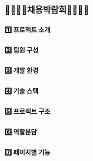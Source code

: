 # 👨‍👨‍👦‍👦채용박람회👨‍👩‍👧‍👧

## 1️⃣ 프로젝트 소개

## 2️⃣ 팀원 구성

## 3️⃣ 개발 환경

## 4️⃣ 기술 스택

## 5️⃣ 프로젝트 구조

## 6️⃣ 역할분담

## 7️⃣ 페이지별 기능
